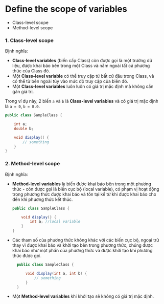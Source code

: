 # Define the scope of variables

  - Class-level scope
  - Method-level scope
  
### 1. Class-level scope

Định nghĩa:
- **Class-level variables** (biến cấp Class) còn được gọi là một trường dữ liệu, được khai báo bên trong một Class và nằm ngoài tất cả phương thức của Class đó.
- Một **Class-level variable** có thể truy cập từ bất cứ đâu trong Class, và có thể từ bên ngoài tùy vào mức độ truy cập của biến đó.
- Một **Class-level variables** luôn luôn có giá trị mặc định mà không cần gán giá trị.

Trong ví dụ này, 2 biến `a` và `b` là **Class-level variables** và có giá trị mặc định là `a = 0`, `b = 0.0`.

```java
public class SampleClass {

    int a;
    double b;

    void display() {    
        // something
    }
}
```

### 2. Method-level scope

Định nghĩa:
- **Method-level variables** là biến được khai báo bên trong một phương thức - còn được gọi là biến cục bộ (local variable), có phạm vị hoạt động trong phương thức được khai báo và tồn tại kể từ khi được khai báo cho đến khi phương thức kết thúc.
  ```java
  public class SampleClass {

      void display() {
          int a; //local variable
      }
  }
  ```

- Các tham số của phương thức không khác với các biến cục bộ, ngoại trừ thay vì được khai báo và khởi tạo bên trong phương thức, chúng được khai báo như một phần của phương thức và được khởi tạo khi phương thức được gọi.
  ```java
    public class SampleClass {

        void display(int a, int b) {    
            // something
        }
    }
  ```

- Một **Method-level variables** khi khởi tạo sẽ không có giá trị mặc định.

  
